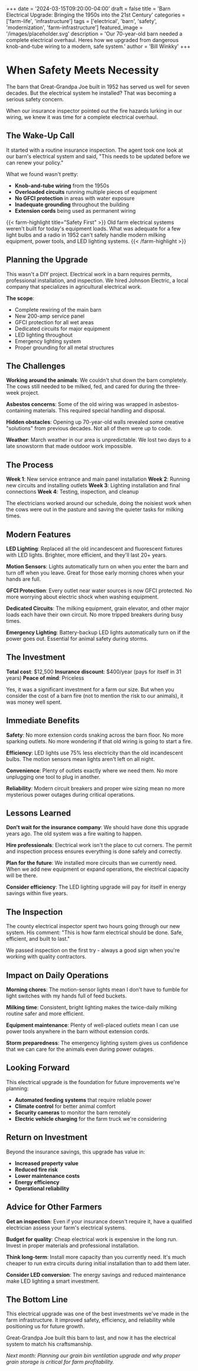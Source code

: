 +++
date = '2024-03-15T09:20:00-04:00'
draft = false
title = 'Barn Electrical Upgrade: Bringing the 1950s into the 21st Century'
categories = ['farm-life', 'infrastructure']
tags = ['electrical', 'barn', 'safety', 'modernization', 'farm-infrastructure']
featured_image = '/images/placeholder.svg'
description = 'Our 70-year-old barn needed a complete electrical overhaul. Heres how we upgraded from dangerous knob-and-tube wiring to a modern, safe system.'
author = 'Bill Winkky'
+++

# When Safety Meets Necessity

The barn that Great-Grandpa Joe built in 1952 has served us well for seven decades. But the electrical system he installed? That was becoming a serious safety concern.

When our insurance inspector pointed out the fire hazards lurking in our wiring, we knew it was time for a complete electrical overhaul.

## The Wake-Up Call

It started with a routine insurance inspection. The agent took one look at our barn's electrical system and said, "This needs to be updated before we can renew your policy."

What we found wasn't pretty:
- **Knob-and-tube wiring** from the 1950s
- **Overloaded circuits** running multiple pieces of equipment
- **No GFCI protection** in areas with water exposure
- **Inadequate grounding** throughout the building
- **Extension cords** being used as permanent wiring

{{< farm-highlight title="Safety First" >}}
Old farm electrical systems weren't built for today's equipment loads. What was adequate for a few light bulbs and a radio in 1952 can't safely handle modern milking equipment, power tools, and LED lighting systems.
{{< /farm-highlight >}}

## Planning the Upgrade

This wasn't a DIY project. Electrical work in a barn requires permits, professional installation, and inspection. We hired Johnson Electric, a local company that specializes in agricultural electrical work.

**The scope**:
- Complete rewiring of the main barn
- New 200-amp service panel
- GFCI protection for all wet areas
- Dedicated circuits for major equipment
- LED lighting throughout
- Emergency lighting system
- Proper grounding for all metal structures

## The Challenges

**Working around the animals**: We couldn't shut down the barn completely. The cows still needed to be milked, fed, and cared for during the three-week project.

**Asbestos concerns**: Some of the old wiring was wrapped in asbestos-containing materials. This required special handling and disposal.

**Hidden obstacles**: Opening up 70-year-old walls revealed some creative "solutions" from previous decades. Not all of them were up to code.

**Weather**: March weather in our area is unpredictable. We lost two days to a late snowstorm that made outdoor work impossible.

## The Process

**Week 1**: New service entrance and main panel installation
**Week 2**: Running new circuits and installing outlets
**Week 3**: Lighting installation and final connections
**Week 4**: Testing, inspection, and cleanup

The electricians worked around our schedule, doing the noisiest work when the cows were out in the pasture and saving the quieter tasks for milking times.

## Modern Features

**LED Lighting**: Replaced all the old incandescent and fluorescent fixtures with LED lights. Brighter, more efficient, and they'll last 20+ years.

**Motion Sensors**: Lights automatically turn on when you enter the barn and turn off when you leave. Great for those early morning chores when your hands are full.

**GFCI Protection**: Every outlet near water sources is now GFCI protected. No more worrying about electric shock when washing equipment.

**Dedicated Circuits**: The milking equipment, grain elevator, and other major loads each have their own circuit. No more tripped breakers during busy times.

**Emergency Lighting**: Battery-backup LED lights automatically turn on if the power goes out. Essential for animal safety during storms.

## The Investment

**Total cost**: $12,500
**Insurance discount**: $400/year (pays for itself in 31 years)
**Peace of mind**: Priceless

Yes, it was a significant investment for a farm our size. But when you consider the cost of a barn fire (not to mention the risk to our animals), it was money well spent.

## Immediate Benefits

**Safety**: No more extension cords snaking across the barn floor. No more sparking outlets. No more wondering if that old wiring is going to start a fire.

**Efficiency**: LED lights use 75% less electricity than the old incandescent bulbs. The motion sensors mean lights aren't left on all night.

**Convenience**: Plenty of outlets exactly where we need them. No more unplugging one tool to plug in another.

**Reliability**: Modern circuit breakers and proper wire sizing mean no more mysterious power outages during critical operations.

## Lessons Learned

**Don't wait for the insurance company**: We should have done this upgrade years ago. The old system was a fire waiting to happen.

**Hire professionals**: Electrical work isn't the place to cut corners. The permit and inspection process ensures everything is done safely and correctly.

**Plan for the future**: We installed more circuits than we currently need. When we add new equipment or expand operations, the electrical capacity will be there.

**Consider efficiency**: The LED lighting upgrade will pay for itself in energy savings within five years.

## The Inspection

The county electrical inspector spent two hours going through our new system. His comment: "This is how farm electrical should be done. Safe, efficient, and built to last."

We passed inspection on the first try - always a good sign when you're working with quality contractors.

## Impact on Daily Operations

**Morning chores**: The motion-sensor lights mean I don't have to fumble for light switches with my hands full of feed buckets.

**Milking time**: Consistent, bright lighting makes the twice-daily milking routine safer and more efficient.

**Equipment maintenance**: Plenty of well-placed outlets mean I can use power tools anywhere in the barn without extension cords.

**Storm preparedness**: The emergency lighting system gives us confidence that we can care for the animals even during power outages.

## Looking Forward

This electrical upgrade is the foundation for future improvements we're planning:
- **Automated feeding systems** that require reliable power
- **Climate control** for better animal comfort
- **Security cameras** to monitor the barn remotely
- **Electric vehicle charging** for the farm truck we're considering

## Return on Investment

Beyond the insurance savings, this upgrade has value in:
- **Increased property value**
- **Reduced fire risk**
- **Lower maintenance costs**
- **Energy efficiency**
- **Operational reliability**

## Advice for Other Farmers

**Get an inspection**: Even if your insurance doesn't require it, have a qualified electrician assess your farm's electrical systems.

**Budget for quality**: Cheap electrical work is expensive in the long run. Invest in proper materials and professional installation.

**Think long-term**: Install more capacity than you currently need. It's much cheaper to run extra circuits during initial installation than to add them later.

**Consider LED conversion**: The energy savings and reduced maintenance make LED lighting a smart investment.

## The Bottom Line

This electrical upgrade was one of the best investments we've made in the farm infrastructure. It improved safety, efficiency, and reliability while positioning us for future growth.

Great-Grandpa Joe built this barn to last, and now it has the electrical system to match his craftsmanship.

*Next month: Planning our grain bin ventilation upgrade and why proper grain storage is critical for farm profitability.*
